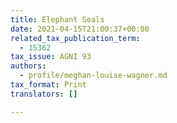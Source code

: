 ```yaml
---
title: Elephant Seals
date: 2021-04-15T21:00:37+00:00
related_tax_publication_term:
  - 15362
tax_issue: AGNI 93
authors:
  - profile/meghan-louise-wagner.md
tax_format: Print
translators: []

---
```

